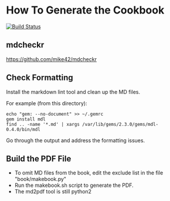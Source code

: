 # How To Generate the Cookbook

[![Build Status](https://travis-ci.org/DEAD10C5/1337-Noms-The-Hacker-Cookbook.svg?branch=master)](https://travis-ci.org/DEAD10C5/1337-Noms-The-Hacker-Cookbook)

## mdcheckr

https://github.com/mike42/mdcheckr

## Check Formatting 

Install the markdown lint tool and clean up the MD files.  

For example (from this directory):

```
echo "gem: --no-document" >> ~/.gemrc
gem install mdl
find .. -name '*.md' | xargs /var/lib/gems/2.3.0/gems/mdl-0.4.0/bin/mdl
```

Go through the output and address the formatting issues.

## Build the PDF File 

* To omit MD files from the book, edit the exclude list in the file "book/makebook.py"
* Run the makebook.sh script to generate the PDF. 
* The md2pdf tool is still python2

